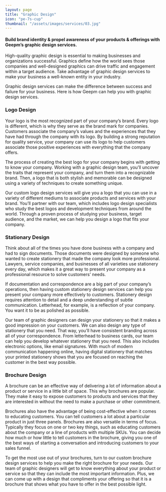 ```yaml
---
layout: page
title: "Graphic Design"
icon: "pe-7s-cup"
thumbnail: "/assets/images/services/03.jpg"
---
```


<h4>Build brand identity & propel awareness of your products & offerings with Geepm’s graphic design services.</h4>

High-quality graphic design is essential to making businesses and organizations successful. Graphics define how the world sees those companies and well-designed graphics can drive traffic and engagement within a target audience. Take advantage of graphic design services to make your business a well-known entity in your industry.

Graphic design services can make the difference between success and failure for your business. Here is how Geepm can help you with graphic design services.

<h3>Logo Design</h3>

Your logo is the most recognized part of your company’s brand. Every logo is different, which is why they serve as the brand mark for companies. Customers associate the company’s values and the experiences that they have had through the company with its logo. By building a strong reputation for quality service, your company can use its logo to help customers associate those positive experiences with everything that the company offers.

The process of creating the best logo for your company begins with getting to know your company. Working with a graphic design team, you’ll uncover the traits that represent your company, and turn them into a recognizable brand. Then, a logo that is both stylish and memorable can be designed using a variety of techniques to create something unique.

Our custom logo design services will give you a logo that you can use in a variety of different mediums to associate products and services with your brand. You’ll partner with our team, which includes logo design specialists who study the best logos and development techniques from around the world. Through a proven process of studying your business, target audience, and the market, we can help you design a logo that fits your company.

<h3>Stationary Design</h3>

Think about all of the times you have done business with a company and had to sign documents. Those documents were designed by someone who wanted to create stationery that made the company look more professional. Lawyers, service companies, and businesses of all varieties use stationery every day, which makes it a great way to present your company as a professional resource to solve customers’ needs.

If documentation and correspondence are a big part of your company’s operations, then having custom stationery design services can help you present your company more effectively to customers. Stationery design requires attention to detail and a deep understanding of subtle communication. Letterhead, for example, is a reflection of your company. You want it to be as polished as possible.

Our team of graphic designers can design your stationery so that it makes a good impression on your customers. We can also design any type of stationery that you need. That way, you’ll have consistent branding across all of your correspondence. From letterhead to business cards, our team can help you develop whatever stationery that you need. This also includes electronic options, like email signatures. With much of modern communication happening online, having digital stationery that matches your printed stationery shows that you are focused on reaching the customer in the best way possible.

<h3>Brochure Design</h3>

A brochure can be an effective way of delivering a lot of information about a product or service in a little bit of space. This why brochures are popular. They make it easy to expose customers to products and services that they are interested in without the need to make a purchase or other commitment.

Brochures also have the advantage of being cost-effective when it comes to educating customers. You can tell customers a lot about a particular product in just three panels. Brochures are also versatile in terms of focus. Typically they focus on one or two key things, such as educating customers about the company or a line of products with multiple SKUs. You can decide how much or how little to tell customers in the brochure, giving you one of the best ways of starting a conversation and introducing customers to your sales funnel.

To get the most use out of your brochures, turn to our custom brochure design services to help you make the right brochure for your needs. Our team of graphic designers will get to know everything about your product or service so that they can include the most important information. Plus, we can come up with a design that compliments your offering so that it is a brochure that shows what you have to offer in the best possible light.
